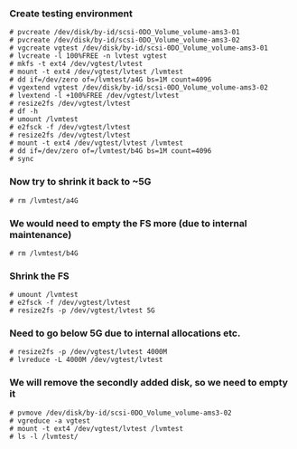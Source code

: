 ### Create testing environment
```
# pvcreate /dev/disk/by-id/scsi-0DO_Volume_volume-ams3-01
# pvcreate /dev/disk/by-id/scsi-0DO_Volume_volume-ams3-02
# vgcreate vgtest /dev/disk/by-id/scsi-0DO_Volume_volume-ams3-01
# lvcreate -l 100%FREE -n lvtest vgtest
# mkfs -t ext4 /dev/vgtest/lvtest
# mount -t ext4 /dev/vgtest/lvtest /lvmtest
# dd if=/dev/zero of=/lvmtest/a4G bs=1M count=4096
# vgextend vgtest /dev/disk/by-id/scsi-0DO_Volume_volume-ams3-02
# lvextend -l +100%FREE /dev/vgtest/lvtest
# resize2fs /dev/vgtest/lvtest
# df -h
# umount /lvmtest
# e2fsck -f /dev/vgtest/lvtest
# resize2fs /dev/vgtest/lvtest
# mount -t ext4 /dev/vgtest/lvtest /lvmtest
# dd if=/dev/zero of=/lvmtest/b4G bs=1M count=4096
# sync
```
### Now try to shrink it back to ~5G
```
# rm /lvmtest/a4G
```
### We would need to empty the FS more (due to internal maintenance)
```
# rm /lvmtest/b4G
```
### Shrink the FS
```
# umount /lvmtest
# e2fsck -f /dev/vgtest/lvtest
# resize2fs -p /dev/vgtest/lvtest 5G
```
### Need to go below 5G due to internal allocations etc.
```
# resize2fs -p /dev/vgtest/lvtest 4000M
# lvreduce -L 4000M /dev/vgtest/lvtest
```
### We will remove the secondly added disk, so we need to empty it
```
# pvmove /dev/disk/by-id/scsi-0DO_Volume_volume-ams3-02
# vgreduce -a vgtest
# mount -t ext4 /dev/vgtest/lvtest /lvmtest
# ls -l /lvmtest/
```
